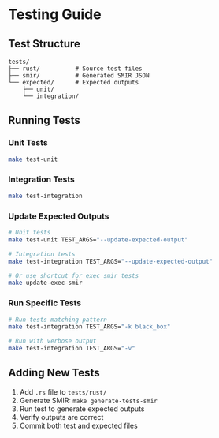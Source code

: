 # Testing Guide

## Test Structure

```
tests/
├── rust/          # Source test files
├── smir/          # Generated SMIR JSON
└── expected/      # Expected outputs
    ├── unit/
    └── integration/
```

## Running Tests

### Unit Tests
```bash
make test-unit
```

### Integration Tests
```bash
make test-integration
```

### Update Expected Outputs
```bash
# Unit tests
make test-unit TEST_ARGS="--update-expected-output"

# Integration tests  
make test-integration TEST_ARGS="--update-expected-output"

# Or use shortcut for exec_smir tests
make update-exec-smir
```

### Run Specific Tests
```bash
# Run tests matching pattern
make test-integration TEST_ARGS="-k black_box"

# Run with verbose output
make test-integration TEST_ARGS="-v"
```

## Adding New Tests

1. Add `.rs` file to `tests/rust/`
2. Generate SMIR: `make generate-tests-smir`
3. Run test to generate expected outputs
4. Verify outputs are correct
5. Commit both test and expected files